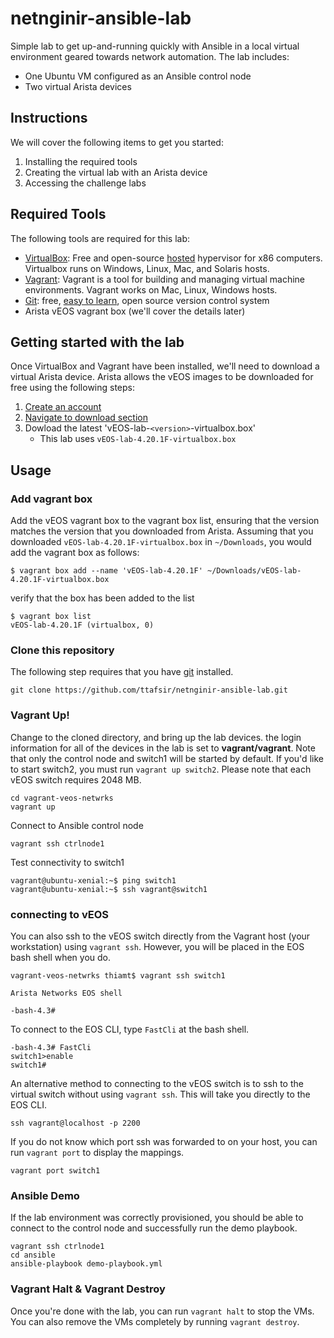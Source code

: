 # netnginir-ansible-lab
Simple lab to get up-and-running quickly with Ansible in a local virtual environment geared towards network automation. The lab includes:

- One Ubuntu VM configured as an Ansible control node
- Two virtual Arista devices 


## Instructions
We will cover the following items to get you started:
1. Installing the required tools
2. Creating the virtual lab with an Arista device
3. Accessing the challenge labs


## Required Tools
The following tools are required for this lab:
- [VirtualBox](https://www.virtualbox.org): Free and open-source [hosted](https://en.wikipedia.org/wiki/Hypervisor#Classification) hypervisor for x86 computers. Virtualbox runs on Windows, Linux, Mac, and Solaris hosts.
- [Vagrant](https://www.vagrantup.com): Vagrant is a tool for building and managing virtual machine environments. Vagrant works on Mac, Linux, Windows hosts.
- [Git](https://git-scm.com): free, [easy to learn](https://git-scm.com/doc), open source version control system 
- Arista vEOS vagrant box (we'll cover the details later)


## Getting started with the lab
Once VirtualBox and Vagrant have been installed, we'll need to download a virtual Arista device. Arista allows the vEOS images to be downloaded for free using the following steps:

1. [Create an account](https://www.arista.com/en/user-registration)
2. [Navigate to download section](https://www.arista.com/en/support/software-download)
3. Dowload the latest 'vEOS-lab-`<version>`-virtualbox.box'
	* This lab uses `vEOS-lab-4.20.1F-virtualbox.box`


## Usage 
### Add vagrant box 
Add the vEOS vagrant box to the vagrant box list, ensuring that the version matches the version that you downloaded from Arista. Assuming that you downloaded `vEOS-lab-4.20.1F-virtualbox.box` in `~/Downloads`, you would add the vagrant box as follows:

```
$ vagrant box add --name 'vEOS-lab-4.20.1F' ~/Downloads/vEOS-lab-4.20.1F-virtualbox.box
```

verify that the box has been added to the list

```
$ vagrant box list
vEOS-lab-4.20.1F (virtualbox, 0)
```


### Clone this repository
The following step requires that you have [git](https://git-scm.com) installed.

```
git clone https://github.com/ttafsir/netnginir-ansible-lab.git
```


### Vagrant Up!
Change to the cloned directory, and bring up the lab devices. the login information for all of the devices in the lab is set to **vagrant/vagrant**. Note that only the control node and switch1 will be started by default. If you'd like to start switch2, you must run `vagrant up switch2`. Please note that each vEOS switch requires 2048 MB.

```
cd vagrant-veos-netwrks
vagrant up
```

Connect to Ansible control node
```
vagrant ssh ctrlnode1
```

Test connectivity to switch1
```
vagrant@ubuntu-xenial:~$ ping switch1
vagrant@ubuntu-xenial:~$ ssh vagrant@switch1 
```

### connecting to vEOS
You can also ssh to the vEOS switch directly from the Vagrant host (your workstation) using `vagrant ssh`. However, you will be placed in the EOS bash shell when you do.

```
vagrant-veos-netwrks thiamt$ vagrant ssh switch1

Arista Networks EOS shell

-bash-4.3# 

```

To connect to the EOS CLI, type `FastCli` at the bash shell.

```
-bash-4.3# FastCli
switch1>enable
switch1#
```

An alternative method to connecting to the vEOS switch is to ssh to the virtual switch without using `vagrant ssh`. This will take you directly to the EOS CLI.

```
ssh vagrant@localhost -p 2200
```

If you do not know which port ssh was forwarded to on your host, you can run `vagrant port` to display the mappings.

```
vagrant port switch1
```

### Ansible Demo
If the lab environment was correctly provisioned, you should be able to connect to the control node and successfully run the demo playbook.

```
vagrant ssh ctrlnode1
cd ansible
ansible-playbook demo-playbook.yml
```

### Vagrant Halt & Vagrant Destroy
Once you're done with the lab, you can run `vagrant halt` to stop the VMs. You can also remove the VMs completely by running `vagrant destroy`.
